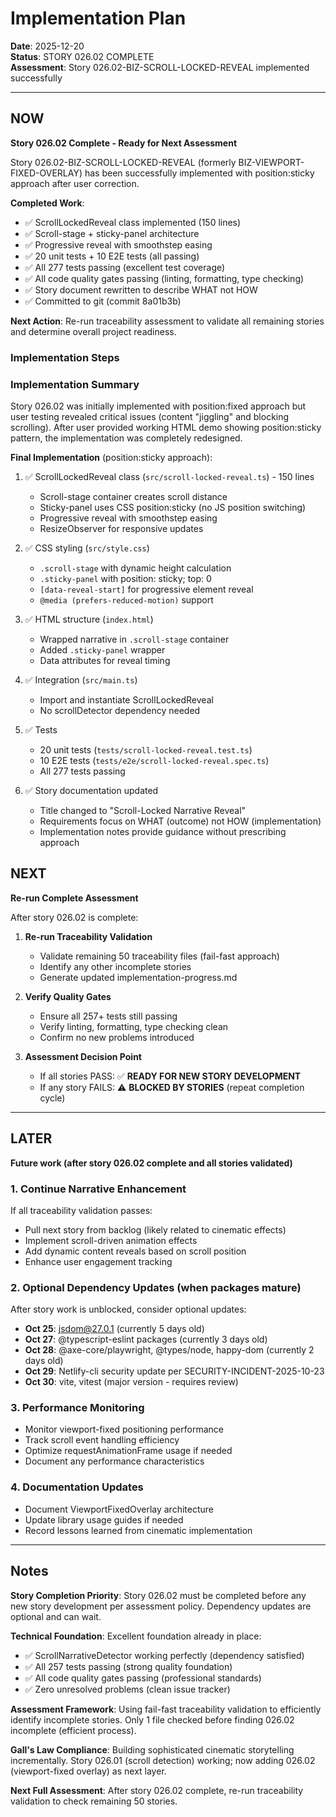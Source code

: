 # Implementation Plan

**Date**: 2025-12-20  
**Status**: STORY 026.02 COMPLETE  
**Assessment**: Story 026.02-BIZ-SCROLL-LOCKED-REVEAL implemented successfully

---

## NOW

**Story 026.02 Complete - Ready for Next Assessment**

Story 026.02-BIZ-SCROLL-LOCKED-REVEAL (formerly BIZ-VIEWPORT-FIXED-OVERLAY) has been successfully implemented with position:sticky approach after user correction.

**Completed Work**:
- ✅ ScrollLockedReveal class implemented (150 lines)
- ✅ Scroll-stage + sticky-panel architecture
- ✅ Progressive reveal with smoothstep easing
- ✅ 20 unit tests + 10 E2E tests (all passing)
- ✅ All 277 tests passing (excellent test coverage)
- ✅ All code quality gates passing (linting, formatting, type checking)
- ✅ Story document rewritten to describe WHAT not HOW
- ✅ Committed to git (commit 8a01b3b)

**Next Action**: Re-run traceability assessment to validate all remaining stories and determine overall project readiness.

### Implementation Steps

### Implementation Summary

Story 026.02 was initially implemented with position:fixed approach but user testing revealed critical issues (content "jiggling" and blocking scrolling). After user provided working HTML demo showing position:sticky pattern, the implementation was completely redesigned.

**Final Implementation** (position:sticky approach):
1. ✅ ScrollLockedReveal class (`src/scroll-locked-reveal.ts`) - 150 lines
   - Scroll-stage container creates scroll distance
   - Sticky-panel uses CSS position:sticky (no JS position switching)
   - Progressive reveal with smoothstep easing
   - ResizeObserver for responsive updates

2. ✅ CSS styling (`src/style.css`)
   - `.scroll-stage` with dynamic height calculation
   - `.sticky-panel` with position: sticky; top: 0
   - `[data-reveal-start]` for progressive element reveal
   - `@media (prefers-reduced-motion)` support

3. ✅ HTML structure (`index.html`)
   - Wrapped narrative in `.scroll-stage` container
   - Added `.sticky-panel` wrapper
   - Data attributes for reveal timing

4. ✅ Integration (`src/main.ts`)
   - Import and instantiate ScrollLockedReveal
   - No scrollDetector dependency needed

5. ✅ Tests
   - 20 unit tests (`tests/scroll-locked-reveal.test.ts`)
   - 10 E2E tests (`tests/e2e/scroll-locked-reveal.spec.ts`)
   - All 277 tests passing

6. ✅ Story documentation updated
   - Title changed to "Scroll-Locked Narrative Reveal"
   - Requirements focus on WHAT (outcome) not HOW (implementation)
   - Implementation notes provide guidance without prescribing approach

## NEXT

**Re-run Complete Assessment**

After story 026.02 is complete:

1. **Re-run Traceability Validation**
   - Validate remaining 50 traceability files (fail-fast approach)
   - Identify any other incomplete stories
   - Generate updated implementation-progress.md

2. **Verify Quality Gates**
   - Ensure all 257+ tests still passing
   - Verify linting, formatting, type checking clean
   - Confirm no new problems introduced

3. **Assessment Decision Point**
   - If all stories PASS: ✅ **READY FOR NEW STORY DEVELOPMENT**
   - If any story FAILS: ⚠️ **BLOCKED BY STORIES** (repeat completion cycle)

---

## LATER

**Future work (after story 026.02 complete and all stories validated)**

### 1. Continue Narrative Enhancement
If all traceability validation passes:
- Pull next story from backlog (likely related to cinematic effects)
- Implement scroll-driven animation effects
- Add dynamic content reveals based on scroll position
- Enhance user engagement tracking

### 2. Optional Dependency Updates (when packages mature)
After story work is unblocked, consider optional updates:
- **Oct 25**: jsdom@27.0.1 (currently 5 days old)
- **Oct 27**: @typescript-eslint packages (currently 3 days old)
- **Oct 28**: @axe-core/playwright, @types/node, happy-dom (currently 2 days old)
- **Oct 29**: Netlify-cli security update per SECURITY-INCIDENT-2025-10-23
- **Oct 30**: vite, vitest (major version - requires review)

### 3. Performance Monitoring
- Monitor viewport-fixed positioning performance
- Track scroll event handling efficiency
- Optimize requestAnimationFrame usage if needed
- Document any performance characteristics

### 4. Documentation Updates
- Document ViewportFixedOverlay architecture
- Update library usage guides if needed
- Record lessons learned from cinematic implementation

---

## Notes

**Story Completion Priority**: Story 026.02 must be completed before any new story development per assessment policy. Dependency updates are optional and can wait.

**Technical Foundation**: Excellent foundation already in place:
- ✅ ScrollNarrativeDetector working perfectly (dependency satisfied)
- ✅ All 257 tests passing (strong quality foundation)
- ✅ All code quality gates passing (professional standards)
- ✅ Zero unresolved problems (clean issue tracker)

**Assessment Framework**: Using fail-fast traceability validation to efficiently identify incomplete stories. Only 1 file checked before finding 026.02 incomplete (efficient process).

**Gall's Law Compliance**: Building sophisticated cinematic storytelling incrementally. Story 026.01 (scroll detection) working; now adding 026.02 (viewport-fixed overlay) as next layer.

**Next Full Assessment**: After story 026.02 complete, re-run traceability validation to check remaining 50 stories.
